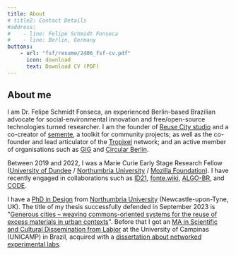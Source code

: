 ```yaml
---
title: About
# title2: Contact Details
#address:
#    - line: Felipe Schmidt Fonseca
#    - line: Berlin, Germany
buttons:
    - url: "fsf/resume/2406_fsf-cv.pdf"
      icon: download
      text: Download CV (PDF)
---
```


## About me

I am Dr. Felipe Schmidt Fonseca, an experienced Berlin-based Brazilian advocate for social-environmental innovation and free/open-source technologies turned researcher. I am the founder of [Reuse City studio](https://reuse.city) and a co-creator of [semente](https://semente-de.github.io/), a toolkit for community projects; as well as the co-founder and lead articulator of the [Tropixel](https://tropixel.org) network; and an active member of organisations such as [GIG](https://globalinnovationgathering.org/) and [Circular Berlin](https://circular.berlin/).

Between 2019 and 2022, I was a Marie Curie Early Stage Research Fellow ([University of Dundee](https://dundee.ac.uk/) / [Northumbria University](https://northumbria.ac.uk) / [Mozilla Foundation](https://foundation.mozilla.org/)). I have recently engaged in collaborations such as [ID21](../stuff/id21-briefing), [fonte.wiki](https://fonte.wiki), [ALGO-BR](https://globalinnovationgathering.org/algoracism/), and [CODE](../stuff/exactitude-maps).

I have a [PhD in Design](../opendott) from [Northumbria University](https://northumbria.ac.uk) (Newcastle-upon-Tyne, UK). The title of my thesis successfully defended in September 2023 is "[Generous cities – weaving commons-oriented systems for the reuse of excess materials in urban contexts](https://wiki.reuse.city/opendott)". Before that I got an [MA in Scientific and Cultural Dissemination from Labjor](http://www.labjor.unicamp.br/) at the University of Campinas (UNICAMP) in Brazil, acquired with a [dissertation about networked experimental labs](https://redelabs-org.github.io/livro/redelabs-laborat%C3%B3rios-experimentais-em-rede-2014).